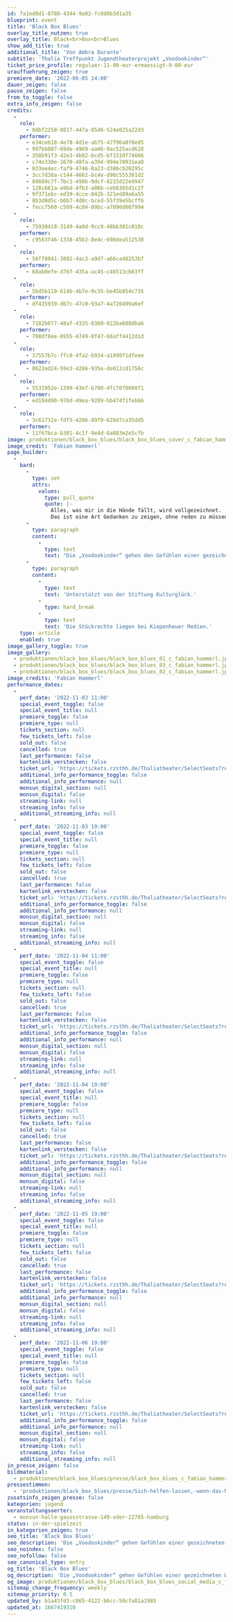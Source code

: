 ```yaml
---
id: fa1ed0d1-8780-4344-9a02-fc0d0b3d1a35
blueprint: event
title: 'Black Box Blues'
overlay_title_nutzen: true
overlay_title: Black<br>Box<br>Blues
show_add_title: true
additional_title: 'Von Ambra Durante'
subtitle: 'Thalia Treffpunkt Jugendtheaterprojekt „Voodookinder“'
ticket_price_profile: regulaer-11-00-eur-ermaessigt-9-00-eur
urauffuehrung_zeigen: true
premiere_date: '2022-06-05 14:00'
dauer_zeigen: false
pause_zeigen: false
from_to_toggle: false
extra_info_zeigen: false
credits:
  -
    role:
      - 0dbf2250-8817-447a-85d6-524e025a22d3
    performer:
      - e34ceb18-4e78-4d1e-ab75-47f96a8f8e05
      - 997bb007-69de-4969-aa46-9ac525acd628
      - 358b91f3-42e3-4b02-bcd5-bf3310f74666
      - c74e330e-1670-48fa-a394-994e70931ea0
      - 033ee4ec-faf9-4746-8a23-d386cb20295c
      - 3cc7d38a-c144-4662-bc4e-d98c555301d2
      - 89689c7f-7bc1-498b-9dcf-8215d22e9947
      - 128c661a-a9bd-4fb3-a06b-ceb6365d1c2f
      - 9f371ebc-ed39-4cce-842b-321ed89a6a55
      - 8b3d8d5c-b0b7-4d0c-bced-55f39e5bcff6
      - fecc7560-c509-4c84-89bc-a7090d007994
  -
    role:
      - 75930418-3149-4a0d-9cc9-48bb301c010c
    performer:
      - c9563f46-1338-45b2-8e4c-698dea512530
  -
    role:
      - 58ff8041-3882-4ac3-a9d7-a66ca48253b7
    performer:
      - 68ab0efe-d76f-435a-ac45-c46513cb63ff
  -
    role:
      - 5bd5b110-614b-4b7e-9c35-be45b854c735
    performer:
      - df435939-d67c-47c0-93a7-4a720499a6ef
  -
    role:
      - 7102b077-48af-4335-8360-022ba688dba6
    performer:
      - 700df8ee-8955-4749-8f47-66aff4412d1d
  -
    role:
      - 37557b7c-ffc8-4fa2-b934-a1898f1dfeee
    performer:
      - 8622ed24-59e3-4286-935e-de012cd1756c
  -
    role:
      - 5531952e-1399-43e7-b700-4fc7070680f1
    performer:
      - ed184d90-978d-49ea-9289-bb474f1febb6
  -
    role:
      - 3c61732e-fdf5-4206-89f0-628d7ca35dd5
    performer:
      - 11f67bca-b301-4c1f-9e4d-6a883e2e5cfb
image: produktionen/black_box_blues/black_box_blues_cover_c_fabian_hammerl.jpg
image_credit: 'Fabian Hammerl'
page_builder:
  -
    bard:
      -
        type: set
        attrs:
          values:
            type: pull_quote
            quote: |-
              Alles, was mir in die Hände fällt, wird vollgezeichnet. 
              Das ist eine Art Gedanken zu zeigen, ohne reden zu müssen.
      -
        type: paragraph
        content:
          -
            type: text
            text: "Die „Voodookinder“ gehen den Gefühlen einer gezeichneten Schwarz-Weiß-Welt nach und stellen der Graphic Novel “Black Box Blues” von Ambra Durante eine Bühnenrealität an die Seite. Die Black Box ist eine Fund- und Sammelgrube für Ängste, die mal ganz alltäglich und mal ein Ausnahmezustand sein können: Erfahrungen mit unlösbaren Matheaufgaben, dem Leistungsdruck des Kapitalismus und die Konfrontation mit einer unsicheren Zukunft in einer Welt, die wir uns neu aufbauen müssen. Im Mittelpunkt der Erzählung steht das Mädchen mit dem gestreiften Schal, das lieber zeichnet als redet.\_Und das sich fragt, welche von den Händen sie greifen soll, die sich ihr entgegenstrecken."
      -
        type: paragraph
        content:
          -
            type: text
            text: 'Unterstützt von der Stiftung Kulturglück.'
          -
            type: hard_break
          -
            type: text
            text: 'Die Stückrechte liegen bei Kiepenheuer Medien.'
    type: article
    enabled: true
image_gallery_toggle: true
image_gallery:
  - produktionen/black_box_blues/black_box_blues_01_c_fabian_hammerl.jpg
  - produktionen/black_box_blues/black_box_blues_03_c_fabian_hammerl.jpg
  - produktionen/black_box_blues/black_box_blues_02_c_fabian_hammerl.jpg
image_credits: 'Fabian Hammerl'
performance_dates:
  -
    perf_date: '2022-11-03 11:00'
    special_event_toggle: false
    special_event_title: null
    premiere_toggle: false
    premiere_type: null
    tickets_section: null
    few_tickets_left: false
    sold_out: false
    cancelled: true
    last_performance: false
    kartenlink_verstecken: false
    ticket_url: 'https://tickets.rzsthh.de/Thaliatheater/SelectSeats?ret=1&e=12281&lang=de&play=black-box-blues-2022&cookies=2'
    additional_info_performance_toggle: false
    additional_info_performance: null
    monsun_digital_section: null
    monsun_digital: false
    streaming-link: null
    streaming_info: false
    additional_streaming_info: null
  -
    perf_date: '2022-11-03 19:00'
    special_event_toggle: false
    special_event_title: null
    premiere_toggle: false
    premiere_type: null
    tickets_section: null
    few_tickets_left: false
    sold_out: false
    cancelled: true
    last_performance: false
    kartenlink_verstecken: false
    ticket_url: 'https://tickets.rzsthh.de/Thaliatheater/SelectSeats?ret=1&e=12278&lang=de&play=black-box-blues-2022&cookies=2'
    additional_info_performance_toggle: false
    additional_info_performance: null
    monsun_digital_section: null
    monsun_digital: false
    streaming-link: null
    streaming_info: false
    additional_streaming_info: null
  -
    perf_date: '2022-11-04 11:00'
    special_event_toggle: false
    special_event_title: null
    premiere_toggle: false
    premiere_type: null
    tickets_section: null
    few_tickets_left: false
    sold_out: false
    cancelled: true
    last_performance: false
    kartenlink_verstecken: false
    ticket_url: 'https://tickets.rzsthh.de/Thaliatheater/SelectSeats?ret=1&e=12283&lang=de&play=black-box-blues-2022&cookies=2'
    additional_info_performance_toggle: false
    additional_info_performance: null
    monsun_digital_section: null
    monsun_digital: false
    streaming-link: null
    streaming_info: false
    additional_streaming_info: null
  -
    perf_date: '2022-11-04 19:00'
    special_event_toggle: false
    special_event_title: null
    premiere_toggle: false
    premiere_type: null
    tickets_section: null
    few_tickets_left: false
    sold_out: false
    cancelled: true
    last_performance: false
    kartenlink_verstecken: false
    ticket_url: 'https://tickets.rzsthh.de/Thaliatheater/SelectSeats?ret=1&e=12279&lang=de&play=black-box-blues-2022&cookies=2'
    additional_info_performance_toggle: false
    additional_info_performance: null
    monsun_digital_section: null
    monsun_digital: false
    streaming-link: null
    streaming_info: false
    additional_streaming_info: null
  -
    perf_date: '2022-11-05 19:00'
    special_event_toggle: false
    special_event_title: null
    premiere_toggle: false
    premiere_type: null
    tickets_section: null
    few_tickets_left: false
    sold_out: false
    cancelled: true
    last_performance: false
    kartenlink_verstecken: false
    ticket_url: 'https://tickets.rzsthh.de/Thaliatheater/SelectSeats?ret=1&e=12280&lang=de&play=black-box-blues-2022&cookies=2'
    additional_info_performance_toggle: false
    additional_info_performance: null
    monsun_digital_section: null
    monsun_digital: false
    streaming-link: null
    streaming_info: false
    additional_streaming_info: null
  -
    perf_date: '2022-11-06 19:00'
    special_event_toggle: false
    special_event_title: null
    premiere_toggle: false
    premiere_type: null
    tickets_section: null
    few_tickets_left: false
    sold_out: false
    cancelled: true
    last_performance: false
    kartenlink_verstecken: false
    ticket_url: 'https://tickets.rzsthh.de/Thaliatheater/SelectSeats?ret=1&e=12282&lang=de&play=black-box-blues-2022&cookies=2'
    additional_info_performance_toggle: false
    additional_info_performance: null
    monsun_digital_section: null
    monsun_digital: false
    streaming-link: null
    streaming_info: false
    additional_streaming_info: null
in_presse_zeigen: false
bildmaterial:
  - produktionen/black_box_blues/presse/black_box_blues_c_fabian_hammer_monsunl.zip
pressestimmen:
  - 'produktionen/black_box_blues/presse/Sich-helfen-lassen,-wenn-das-Monster-kommt---Hamburger-Abendblatt.pdf'
zusatsinfo_zeigen_presse: false
kategorien: jugend
veranstaltungsoerter:
  - monsun-halle-gaussstrasse-149-oder-22765-hamburg
status: in-der-spielzeit
in_kategorien_zeigen: true
seo_title: 'Black Box Blues'
seo_description: 'Die „Voodookinder“ gehen Gefühlen einer gezeichneten Welt nach und stellen der Graphic Novel “Black Box Blues” von Durante eine Bühnenrealität an die Seite.'
seo_noindex: false
seo_nofollow: false
seo_canonical_type: entry
og_title: 'Black Box Blues'
og_description: 'Die „Voodookinder“ gehen Gefühlen einer gezeichneten Welt nach und stellen der Graphic Novel “Black Box Blues” von Durante eine Bühnenrealität an die Seite.'
og_image: produktionen/black_box_blues/black_box_blues_social_media_c_fabian_hammerl.jpg
sitemap_change_frequency: weekly
sitemap_priority: 0.5
updated_by: b1a43fd3-c865-4122-b6cc-50cfa81a1985
updated_at: 1667419310
---
```

